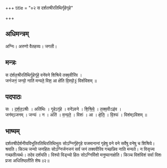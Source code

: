 +++
title = "०२ स दर्शतश्रीरतिथिर्गृहेगृहे"

+++
## अधिमन्त्रम्
अग्निः। अरुणो वैतहव्यः। जगती।

## मन्त्रः
स द॑र्शत॒श्रीरति॑थिर्गृ॒हेगृ॑हे॒ वने॑वने शिश्रिये तक्व॒वीरि॑व ।  
जनं॑जनं॒ जन्यो॒ नाति॑ मन्यते॒ विश॒ आ क्षे॑ति वि॒श्यो॒३॒॑ विशं॑विशम् ॥

## पदपाठः
सः । द॒र्श॒त॒ऽश्रीः । अति॑थिः । गृ॒हेऽगृ॑हे । वने॑ऽवने । शि॒श्रि॒ये॒ । त॒क्व॒वीःऽइ॑व ।  
जन॑म्ऽजनम् । जन्यः॑ । न । अति॑ । म॒न्य॒ते॒ । विशः॑ । आ । क्षे॒ति॒ । वि॒श्यः॑ । विश॑म्ऽविशम् ॥

## भाष्यम्
दर्शतश्रीर्दर्शनीयविभूतिरतिथिरतिथिभुतः सोऽग्निर्गृहेगृहे यजमानानां गृहेषु वने वने सर्वेषु वनेषु च शिश्रिये। श्रयति। किञ्च जन्यो जनहितः सोऽग्निर्जनजनं सर्वं जनं तक्ववीरिव गच्छन्निव नाति मन्यते। न विसृज्य गच्छतीत्यर्थः। तदेव दर्शयति। विश्यो विड्भ्यो हितः सोऽग्निर्विशो मनुष्यानाक्षेति। किञ्च विशंविशं सर्वा विशः प्रजा अधितिष्ठतीति शेषः॥२॥